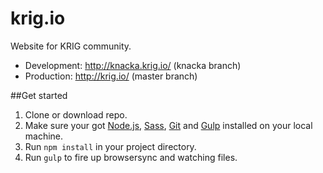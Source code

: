 # krig.io
Website for KRIG community.

* Development: http://knacka.krig.io/ (knacka branch)
* Production: http://krig.io/ (master branch)

##Get started

1. Clone or download repo.
2. Make sure your got [Node.js](http://nodejs.org/download), [Sass](http://sass-lang.com/tutorial.html), [Git](http://git-scm.com) and [Gulp](http://Gulpjs.com/) installed on your local machine.
3. Run `npm install` in your project directory.
4. Run `gulp` to fire up browsersync and watching files.

